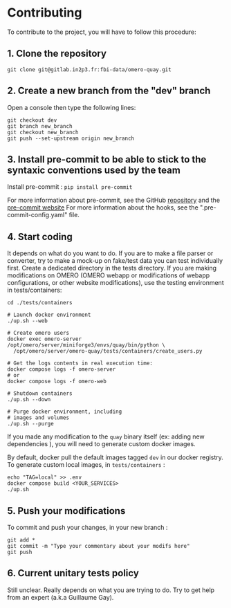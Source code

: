 # Contributing

To contribute to the project, you will have to follow this procedure:

## 1. Clone the repository

`git clone git@gitlab.in2p3.fr:fbi-data/omero-quay.git`

## 2. Create a new branch from the "dev" branch

Open a console then type the following lines:

```
git checkout dev
git branch new_branch
git checkout new_branch
git push --set-upstream origin new_branch
```

## 3. Install pre-commit to be able to stick to the syntaxic conventions used by the team

Install pre-commit : `pip install pre-commit`

For more information about pre-commit, see the GitHub
[repository](https://github.com/pre-commit/pre-commit) and the
[pre-commit website](https://pre-commit.com/) For more information about the
hooks, see the ".pre-commit-config.yaml" file.

## 4. Start coding

It depends on what do you want to do. If you are to make a file parser or
converter, try to make a mock-up on fake/test data you can test individually
first. Create a dedicated directory in the tests directory. If you are making
modifications on OMERO (OMERO webapp or modifications of webapp configurations,
or other website modifications), use the testing environment in tests/containers:

```
cd ./tests/containers

# Launch docker environment
./up.sh --web

# Create omero users
docker exec omero-server /opt/omero/server/miniforge3/envs/quay/bin/python \
  /opt/omero/server/omero-quay/tests/containers/create_users.py

# Get the logs contents in real execution time:
docker compose logs -f omero-server
# or
docker compose logs -f omero-web

# Shutdown containers
./up.sh --down

# Purge docker environment, including
# images and volumes
./up.sh --purge
```

If you made any modification to the `quay` binary itself (ex: adding new dependencies ),
you will need to generate custom docker images.

By default, docker pull the default images tagged `dev` in our docker registry. To generate
custom local images, in `tests/containers` :

```
echo "TAG=local" >> .env
docker compose build <YOUR_SERVICES>
./up.sh
```

## 5. Push your modifications

To commit and push your changes, in your new branch :

```
git add *
git commit -m "Type your commentary about your modifs here"
git push
```

## 6. Current unitary tests policy

Still unclear. Really depends on what you are trying to do. Try to get help from
an expert (a.k.a Guillaume Gay).
